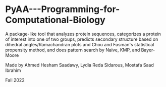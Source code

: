 # PyAA---Programming-for-Computational-Biology
A package-like tool that analyzes protein sequences, categorizes a protein of interest into one of two groups, predicts secondary structure based on dihedral angles/Ramachandran plots and Chou and Fasman's statistical propensity method, and does pattern search by Naive, KMP, and Bayer-Moore

Made by Ahmed Hesham Saadawy, Lydia Reda Sidarous, Mostafa Saad Ibrahim

Fall 2022
